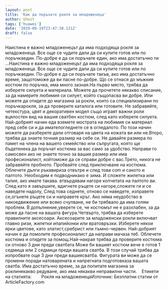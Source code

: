 ```yaml
---
layout: post
title: 'Как да поръчате рокля за младоженеца'
author: Ghost
tags: ['huawei']
date: '2019-09-19T23:47:38.121Z'
draft: false
---
```


Наистина е важно младоженецът да има подходяща рокля за младоженеца. Все още се чудите дали да си купите готов или по поръчкаедин. По-добре е да си поръчате един, ако има достатъчно ти ...Наистина е важно младоженецът да има подходяща рокля за младоженеца. Все още се чудите дали да си купите готов или по поръчкаедин. По-добре е да си поръчате такъв, ако има достатъчно време, защотоможе да ви пасне по-добре. Що се отнася до мъжкия костюм по поръчка, има много зазная.На първо място, трябва да изберете силуета и материала. Можете да прочетете някакво списание, за да намерите любимия си силует, който същопасва ви добре. Или можете да отидете до магазина за рокли, които са специализирани по поръчкарокля, за да проверите каталога или готовите. Не забравяйте, четекстура, цвят и декоративен модел също играят важни роли вцялостен вид на вашия сватбен костюм, след като изберете силуета. Най-добрият начин еда вземете мострата на любимия си материал пред себе си и да иматепогледнете се в огледалото. По този начин можете да разберете дали отговаря на цвета на кожата ви или не.Второ, трябва да знаете точния размер на себе си. Не давайте размера по памет на члена на вашето семейство или съпругата, която ще бъдетенека да поръчат костюма за вас само за удобство. Направи го самосвен ако не знаете точно за вашия размер или има професионалист, койтоможе да се справи добре с вас.Трето, никога не забравяйте пробното. Пробвайте след приключване на костюма. Облечете дълги ръкавириза отвътре и след това com и сакото и палтото. Необходим е подводникако е зима. И сложете жилетка или талия, ако имате такава. втвърдявам нагоре копчетата на палтото ви. След като я завършите, вдигнете ръцете си нагоре,сложете ги и се наведете надолу, След това седнете, отново се наведете, изправете се,огънете ръцете си и направете кръг. Ако няма неудобство в никоедвижение или всяко счупване, не би трябвало да има голям проблем. В допълнение,уверете се, че костюмът не е разхлабен, за да може да пасне на вашата фигура.Четвърто, трябва да изберете правилните аксесоари. Аксесоарите за младоженски рокли включват главно ризи, жилетки ипапийонки или вратовръзки. Изберете някои ярки цветове, като златист,сребрист или тъмно-червен. Най-добрият начин е да помолите професионалист да направи мачаза теб. Облечете костюма и отидете за помощ.Най-накрая трябва да проверите костюма си отново 3 дни преди сватбата Може би вашият костюм вече е готов 1 седмица или 2 седмици преди вашата сватба. В този случай трябва да изпробвате още 3 дни преди вашиясватба. Фигурата ви може да се промени поради натоварената и напрегната подготовказа вашата сватба. Има достатъчно време, за да попитате магазина за роклинякакво редуване, ако има някакви неправилни части.    Етикети на статията:        Рокля на младоженецаИзточник: Безплатни статии от ArticleFactory.com
